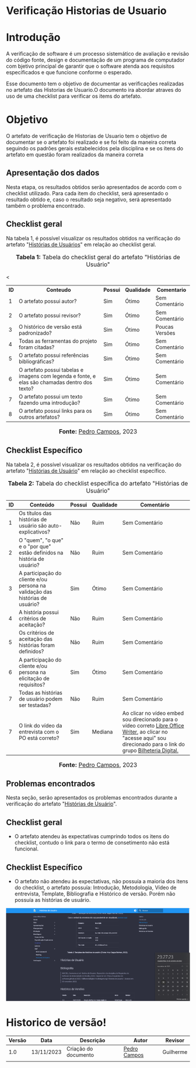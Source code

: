 # Verificação Historias de Usuario

# Introdução

A verificação de software é um processo sistemático de avaliação e revisão do código fonte, design e documentação de um programa de computador com bjetivo principal de garantir que o software atenda aos requisitos especificados e que funcione conforme o esperado. 

Esse documento tem o objetivo de documentar as verificações realizadas no artefato das Historias de Usuario.O documento ira abordar atraves do uso de uma checklist para verificar os items do artefato.

# Objetivo

O artefato de verificação de Historias de Usuario tem o objetivo de documentar se o artefato foi realizado e se foi feito da maneira correta seguindo os padrões gerais estabelecidos pela disciplina e se os itens do artefato em questão foram realizados da maneira correta

## Apresentação dos dados

Nesta etapa, os resultados obtidos serão apresentados de acordo com o checklist utilizado. Para cada item do checklist, será apresentado o resultado obtido e, caso o resultado seja negativo, será apresentado também o problema encontrado.

## Checklist geral

Na tabela 1, é possível visualizar os resultados obtidos na verificação do artefato "[Histórias de Usuários](https://requisitos-de-software.github.io/2023.2-LibreOffice/modelagem/agil/historiasDeUsuario/)" em relação ao checklist geral.

<div align="center">
<font size="3"><p style="text-align: center"><b>Tabela 1:</b> Tabela do checklist geral do artefato "Histórias de Usuário" </p></font>
</div>

<<table>
    <tr>
      <th>ID</th>
      <th>Conteudo</th>
      <th>Possui</th>
      <th>Qualidade</th>
      <th>Comentario</th>
    </tr>
    <tr>
      <td>1</td>
      <td>O artefato possui autor?</td>
      <td>Sim</td>
      <td>Ótimo</td>
      <td>Sem Comentário</td>
    </tr>
    <tr>
      <td>2</td>
      <td>O artefato possui revisor?</td>
      <td>Sim</td>
      <td>Ótimo</td>
      <td>Sem Comentário</td>
    </tr>
    <tr>
      <td>3</td>
      <td>O histórico de versão está padronizado?</td>
      <td>Sim</td>
      <td>Ótimo</td>
      <td>Poucas Versões</td>
    </tr>
    <tr>
      <td>4</td>
      <td>Todas as ferramentas do projeto foram citadas?</td>
      <td>Sim</td>
      <td>Ótimo</td>
      <td>Sem Comentário</td>
    </tr>
    <tr>
      <td>5</td>
      <td>O artefato possui referências bibliográficas?</td>
      <td>Sim</td>
      <td>Ótimo</td>
      <td>Sem Comentário</td>
    </tr>
    <tr>
      <td>6</td>
      <td>O artefato possui tabelas e imagens com legenda e fonte, e elas são chamadas dentro dos texto?</td>
      <td>Sim</td>
      <td>Ótimo</td>
      <td>Sem Comentário</td>
    </tr>
    <tr>
      <td>7</td>
      <td>O artefato possui um texto fazendo uma introdução?</td>
      <td>Sim</td>
      <td>Ótimo</td>
      <td>Sem Comentário</td>
    </tr>
    <tr>
      <td>8</td>
      <td>O artefato possui links para os outros artefatos?</td>
      <td>Sim</td>
      <td>Ótimo</td>
      <td>Sem Comentário</td>
    </tr>
  </table>

<div align="center">
<font size="3"><p style="text-align: center"><b>Fonte:</b> <a href="https://github.com/pedrocampos0">Pedro Campos</a>, 2023</p></font>
</div>

## Checklist Específico

Na tabela 2, é possível visualizar os resultados obtidos na verificação do artefato "[Histórias de Usuário](https://requisitos-de-software.github.io/2023.2-LibreOffice/modelagem/agil/historiasDeUsuario/)" em relação ao checklist específico.

<div align="center">
<font size="3"><p style="text-align: center"><b>Tabela 2:</b> Tabela do checklist específica do artefato "Histórias de Usuário" </p></font>
</div>

<table>
  <thead>
    <tr>
      <th>ID</th>
      <th>Conteúdo</th>
      <th>Possui</th>
      <th>Qualidade</th>
      <th>Comentário</th>
    </tr>
  </thead>
  <tbody>
    <tr>
      <td>1</td>
      <td>Os títulos das histórias de usuário são auto-explicativos?</td>
      <td>Não</td>
      <td>Ruim</td>
      <td>Sem Comentário</td>
    </tr>
    <tr>
      <td>2</td>
      <td>O "quem", "o que" e o "por que" estão definidos na história de usuário?</td>
      <td>Não</td>
      <td>Ruim</td>
      <td>Sem Comentário</td>
    </tr>
    <tr>
      <td>3</td>
      <td>A participação do cliente e/ou persona na validação das histórias de usuário?</td>
      <td>Sim</td>
      <td>Ótimo</td>
      <td>Sem Comentário</td>
    </tr>
    <tr>
      <td>4</td>
      <td>A história possui critérios de aceitação?</td>
      <td>Não</td>
      <td>Ruim</td>
      <td>Sem Comentário</td>
    </tr>
    <tr>
      <td>5</td>
      <td>Os critérios de aceitação das histórias foram definidos?</td>
       <td>Não</td>
      <td>Ruim</td>
      <td>Sem Comentário</td>
    </tr>
    <tr>
      <td>6</td>
      <td>A participação do cliente e/ou persona na elicitação de requisitos?</td>
      <td>Sim</td>
      <td>Ótimo</td>
      <td>Sem Comentário</td>
    </tr>
    <tr>
      <td>7</td>
      <td>Todas as histórias de usuário podem ser testadas?</td>
      <td>Não</td>
      <td>Ruim</td>
      <td>Sem Comentário</td>
    </tr>
    <tr>
      <td>7</td>
      <td>O link do vídeo da entrevista com o PO está correto?</td>
      <td>Sim</td>
      <td>Mediana</td>
      <td>Ao clicar no vídeo embed sou direcionado para o vídeo correto <a
          href="https://www.youtube.com/watch?v=wZxL0vVdUFY">Libre Office Writer</a>, ao clicar no "acesse aqui" sou
        direcionado para o link do grupo <a href="https://www.youtube.com/embed/2o3diusGVC8">Bilheteria Digital.</a>
      </td>
    </tr>
  </tbody>
</table>

<div align="center">
<font size="3"><p style="text-align: center"><b>Fonte:</b> <a href="https://github.com/pedrocampos0">Pedro Campos</a>, 2023</p></font>
</div>

## Problemas encontrados

Nesta seção, serão apresentados os problemas encontrados durante a verificação do artefato "[Histórias de Usuário](https://requisitos-de-software.github.io/2023.2-LibreOffice/modelagem/agil/historiasDeUsuario/)".

## Checklist geral

- O artefato atendeu às expectativas cumprindo todos os itens do checklist, contudo o link para o termo de consetimento não está funcional.

## Checklist Específico

- O artefato não atendeu às expectativas, não possuía a maioria dos itens do checklist, o artefato possuía: Introdução, Metodologia, Vídeo de entrevista, Template, Bibliografia e Histórico de versão. Porém não possuía as histórias de usuário.

![Alt text](image-1.png)

# Historico de versão!

| Versão | Data       | Descrição            | Autor                                           | Revisor   |
| ------ | ---------- | -------------------- | ----------------------------------------------- | --------- |
| 1.0    | 13/11/2023 | Criação do documento | [Pedro Campos](https://github.com/pedrocampos0) | Guilherme |
|        |            |                      |                                                 |           |